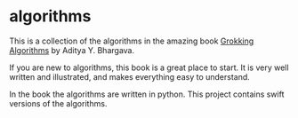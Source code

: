 # algorithms

This is a collection of the algorithms in the amazing book [Grokking Algorithms](https://www.manning.com/books/grokking-algorithms) by Aditya Y. Bhargava.  

If you are new to algorithms, this book is a great place to start.  It is very well written and illustrated, and makes everything easy to understand. 

In the book the algorithms are written in python.  This project contains swift versions of the algorithms. 

